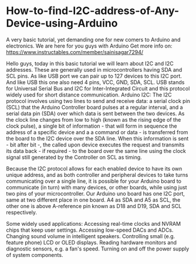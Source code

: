 # How-to-find-I2C-address-of-Any-Device-using-Arduino
A very basic tutorial, yet demanding one for new comers to Arduino and electronics. We are here for you guys with Arduino
Get more info on: https://www.instructables.com/member/sainisagar7294/

Hello guys, today in this basic tutorial we will learn about I2C and I2C addresses. These are generally used in microcontrollers having SDA and SCL pins. As like USB port we can pair up to 127 devices to this I2C port. And like USB this one also need 4 pins, VCC, GND, SDA, SCL. USB stands for Universal Serial Bus and I2C for Inter-Integrated Circuit and this protocol widely used for short distance communication.
Arduino I2C:
The I2C protocol involves using two lines to send and receive data: a serial clock pin (SCL) that the Arduino Controller board pulses at a regular interval, and a serial data pin (SDA) over which data is sent between the two devices. As the clock line changes from low to high (known as the rising edge of the clock pulse), a single bit of information - that will form in sequence the address of a specific device and a a command or data - is transferred from the board to the I2C device over the SDA line. When this information is sent - bit after bit -, the called upon device executes the request and transmits its data back - if required - to the board over the same line using the clock signal still generated by the Controller on SCL as timing.

Because the I2C protocol allows for each enabled device to have its own unique address, and as both controller and peripheral devices to take turns communicating over a single line, it is possible for your Arduino board to communicate (in turn) with many devices, or other boards, while using just two pins of your microcontroller. Our Arduino uno board has one I2C port, same at two different place in one board. A4 as SDA and A5 as SCL, the other one is above A-reference pin known as D18 and D19, SDA and SCL respectively.

Some widely used applications:
Accessing real-time clocks and NVRAM chips that keep user settings.
Accessing low-speed DACs and ADCs.
Changing sound volume in intelligent speakers.
Controlling small (e.g. feature phone) LCD or OLED displays.
Reading hardware monitors and diagnostic sensors, e.g. a fan's speed.
Turning on and off the power supply of system components.
